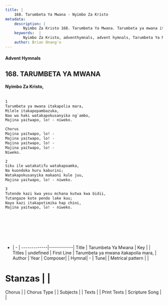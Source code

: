 ```yaml
---
title: |
    168. Tarumbeta Ya Mwana - Nyimbo Za Kristo
metadata:
    description: |
        Nyimbo Za Kristo 168. Tarumbeta Ya Mwana. Tarumbeta ya mwana itakapolia mara, Milele itakapopambazuka, Nao wa haki watakapokusanyika ng`ambo, Majina yaitwapo, lo! - niweko.  Chorus Majina yaitwapo, lo! - Majina yaitwapo, lo! - Majina yaitwapo, lo! - Majina yaitwapo, lo! - Niweko.   
    keywords:  |
        Nyimbo Za Kristo, adventhymnals, advent hymnals, Tarumbeta Ya Mwana, Tarumbeta ya mwana itakapolia mara,. 
    author: Brian Onang'o
---
```


#### Advent Hymnals
## 168. TARUMBETA YA MWANA
####  Nyimbo Za Kristo,

```txt

1
Tarumbeta ya mwana itakapolia mara,
Milele itakapopambazuka,
Nao wa haki watakapokusanyika ng`ambo,
Majina yaitwapo, lo! - niweko.

Chorus
Majina yaitwapo, lo! -
Majina yaitwapo, lo! -
Majina yaitwapo, lo! -
Majina yaitwapo, lo! -
Niweko. 

2
Siku ile watakatifu watakapoamka,
Na kuondoka huru kaburini;
Watakapokusanyika makaoni kule juu,
Majina yaitwapo, lo! - niweko.

3
Tutende kazi kwa yesu mchana kutwa kwa bidii,
Tutangaze kote pendo lake kuu;
Nayo kazi itakapotimika hap chini,
Majina yaitwapo, lo! - niweko.









```

- |   -  |
-------------|------------|
Title | Tarumbeta Ya Mwana |
Key |  |
Titles | undefined |
First Line | Tarumbeta ya mwana itakapolia mara, |
Author | 
Year | 
Composer| |
Hymnal|  - |
Tune|  |
Metrical pattern | |
# Stanzas |  |
Chorus |  |
Chorus Type |  |
Subjects | |
Texts |  |
Print Texts | 
Scripture Song |  |
    
